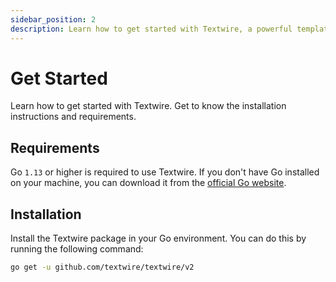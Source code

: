 ```yaml
---
sidebar_position: 2
description: Learn how to get started with Textwire, a powerful template evaluator for Go developers. Get to know the use cases and installation instructions
---
```


# Get Started

Learn how to get started with Textwire. Get to know the installation instructions and requirements.

## Requirements

Go `1.13` or higher is required to use Textwire. If you don't have Go installed on your machine, you can download it from the [official Go website](https://golang.org/dl/).

## Installation

Install the Textwire package in your Go environment. You can do this by running the following command:

```bash
go get -u github.com/textwire/textwire/v2
```